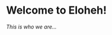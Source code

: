 <html>
<head>
<h1>Welcome to <b>Eloheh!</b> </h1>

</head>
<body>

<i> This is who we are...</i>


  
</body>












  
</html>
